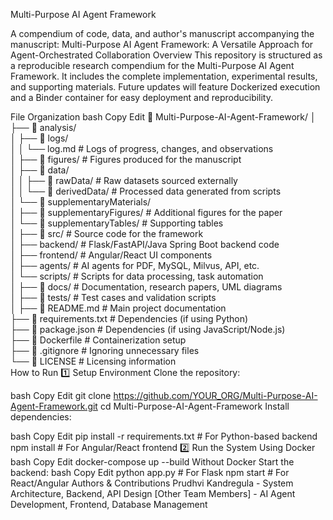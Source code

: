 Multi-Purpose AI Agent Framework


A compendium of code, data, and author's manuscript accompanying the manuscript:
Multi-Purpose AI Agent Framework: A Versatile Approach for Agent-Orchestrated Collaboration
Overview
This repository is structured as a reproducible research compendium for the Multi-Purpose AI Agent Framework. It includes the complete implementation, experimental results, and supporting materials. Future updates will feature Dockerized execution and a Binder container for easy deployment and reproducibility.

File Organization
bash
Copy
Edit
📂 Multi-Purpose-AI-Agent-Framework/
│
├── 📁 analysis/  
│   ├── 📁 logs/  
│   │   └── log.md           # Logs of progress, changes, and observations  
│   ├── 📁 figures/          # Figures produced for the manuscript  
│   ├── 📁 data/  
│   │   ├── 📁 rawData/      # Raw datasets sourced externally  
│   │   └── 📁 derivedData/  # Processed data generated from scripts  
│   └── 📁 supplementaryMaterials/  
│       ├── 📁 supplementaryFigures/  # Additional figures for the paper  
│       └── 📁 supplementaryTables/   # Supporting tables  
│
├── 📁 src/                  # Source code for the framework  
│   ├── backend/             # Flask/FastAPI/Java Spring Boot backend code  
│   ├── frontend/            # Angular/React UI components  
│   ├── agents/              # AI agents for PDF, MySQL, Milvus, API, etc.  
│   └── scripts/             # Scripts for data processing, task automation  
│
├── 📁 docs/                 # Documentation, research papers, UML diagrams  
│
├── 📁 tests/                # Test cases and validation scripts  
│
├── 📄 README.md             # Main project documentation  
├── 📄 requirements.txt      # Dependencies (if using Python)  
├── 📄 package.json          # Dependencies (if using JavaScript/Node.js)  
├── 📄 Dockerfile            # Containerization setup  
├── 📄 .gitignore            # Ignoring unnecessary files  
└── 📄 LICENSE               # Licensing information  
How to Run
1️⃣ Setup Environment
Clone the repository:

bash
Copy
Edit
git clone https://github.com/YOUR_ORG/Multi-Purpose-AI-Agent-Framework.git
cd Multi-Purpose-AI-Agent-Framework
Install dependencies:

bash
Copy
Edit
pip install -r requirements.txt  # For Python-based backend
npm install                      # For Angular/React frontend
2️⃣ Run the System
Using Docker
bash
Copy
Edit
docker-compose up --build
Without Docker
Start the backend:
bash
Copy
Edit
python app.py  # For Flask
npm start      # For React/Angular
Authors & Contributions
Prudhvi Kandregula - System Architecture, Backend, API Design
[Other Team Members] - AI Agent Development, Frontend, Database Management
